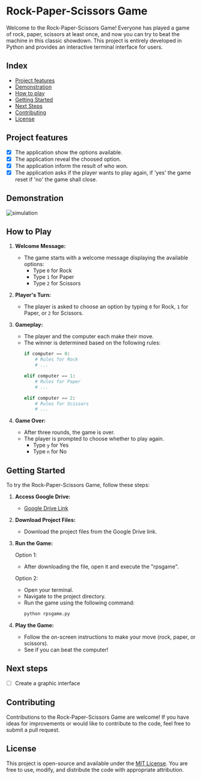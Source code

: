# Rock-Paper-Scissors Game

Welcome to the Rock-Paper-Scissors Game! Everyone has played a game of rock, paper, scissors at least once, and now you can try to beat the machine in this classic showdown. This project is entirely developed in Python and provides an interactive terminal interface for users.

## Index
- <a href="#-features"> Project features </a>
- <a href="#-demonstration"> Demonstration </a>
- <a href="#-playing"> How to play </a>
- <a href="#-starting"> Getting Started </a>
- <a href="#-next"> Next Steps </a>
- <a href="#-contributing"> Contributing </a>
- <a href="#-license"> License </a>

## Project features
- [x] The application show the options available.
- [x] The application reveal the choosed option.
- [x] The application inform the result of who won.
- [x] The application asks if the player wants to play again, if 'yes' the game reset if 'no' the game shall close.

## Demonstration
![simulation](https://github.com/theuusc/RockPaperScissorsGame/README/assets/130078547/b66dbdaa-cea6-48f9-81ad-4d216223179e)

## How to Play

1. **Welcome Message:**
   - The game starts with a welcome message displaying the available options:
     - Type `0` for Rock
     - Type `1` for Paper
     - Type `2` for Scissors

2. **Player's Turn:**
   - The player is asked to choose an option by typing `0` for Rock, `1` for Paper, or `2` for Scissors.

3. **Gameplay:**
   - The player and the computer each make their move.
   - The winner is determined based on the following rules:
     ```python
     if computer == 0:
         # Rules for Rock
         # ...

     elif computer == 1:
         # Rules for Paper
         # ...

     elif computer == 2:
         # Rules for Scissors
         # ...
     ```

4. **Game Over:**
   - After three rounds, the game is over.
   - The player is prompted to choose whether to play again.
     - Type `y` for Yes
     - Type `n` for No

## Getting Started

To try the Rock-Paper-Scissors Game, follow these steps:

1. **Access Google Drive:**
   - [Google Drive Link](https://drive.google.com/drive/folders/15SfSYauucn_aS8DY9PCT9blIsXXa2rX2)

2. **Download Project Files:**
   - Download the project files from the Google Drive link.

3. **Run the Game:**
   
   Option 1:
   - After downloading the file, open it and execute the "rpsgame".
     
   Option 2:
   - Open your terminal.
   - Navigate to the project directory.
   - Run the game using the following command:
     ```bash
     python rpsgame.py
     ```

5. **Play the Game:**
   - Follow the on-screen instructions to make your move (rock, paper, or scissors).
   - See if you can beat the computer!
  
## Next steps
- [ ] Create a graphic interface

## Contributing

Contributions to the Rock-Paper-Scissors Game are welcome! If you have ideas for improvements or would like to contribute to the code, feel free to submit a pull request.

## License

This project is open-source and available under the [MIT License](LICENSE). You are free to use, modify, and distribute the code with appropriate attribution.

